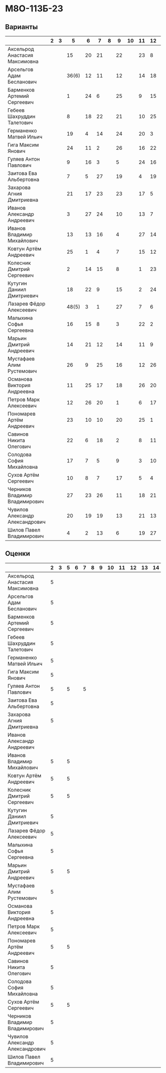 # М8О-113Б-23

## Варианты

|                                 | 2 | 3  | 5  | 6  | 7  | 8  | 9  | 10 | 11 | 12 | 13 | 14 | 15 | КП1 | КП2 | КП3 | КП4 |
|---------------------------------|-----|----|----|----|----|----|----|----|----|----|----|----|----|-----|-----|-----|-----|
|  Аксельрод Анастасия Максимовна |     |    | 15 | 20 | 21 |    | 22 |    | 23 | 8  | 6  | 18 | 6  |     |     |  11 |  24 |
|    Арсельгов Адам Бесланович    |     |    | 36(6)| 12 | 11 |    | 12 |    | 14 | 18 | 9  | 16 | 3  |     |     |  27 |  27 |
|   Барменков Артемий Сергеевич   |     |    | 1  | 24 | 6  |    | 25 |    | 9  | 15 | 18 | 7  | 16 |     |     |  2  |  9  |
|    Гебеев Шахруддин Талетович   |     |    | 8  | 18 | 22 |    | 21 |    | 10 | 25 | 22 | 26 | 7  |     |     |  3  |  13 |
|     Германенко Матвей Ильич     |     |    | 19 | 4  | 14 |    | 24 |    | 20 | 3  | 5  | 11 | 5  |     |     |  6  |  12 |
|        Гига Максим Янович       |     |    | 24 | 11 | 2  |    | 26 |    | 16 | 22 | 11 | 8  | 1  |     |     |  19 |  5  |
|      Гуляев Антон Павлович      |     |    | 9  | 16 | 3  |    | 5  |    | 24 | 16 | 20 | 25 | 20 |     |     |  5  |  20 |
|     Заитова Ева Альбертовна     |     |    | 7  | 5  | 27 |    | 19 |    | 4  | 19 | 12 | 23 | 25 |     |     |  9  |  22 |
|    Захарова Агния Дмитриевна    |     |    | 21 | 17 | 23 |    | 23 |    | 17 | 5  | 15 | 17 | 14 |     |     |  14 |  16 |
|    Иванов Александр Андреевич   |     |    | 3  | 27 | 24 |    | 10 |    | 13 | 7  | 10 | 10 | 22 |     |     |  22 |  2  |
|    Иванов Владимир Михайлович   |     |    | 13 | 13 | 16 |    | 4  |    | 27 | 14 | 25 | 14 | 2  |     |     |  1  |  7  |
|      Ковтун Артём Андреевич     |     |    | 25 | 1  | 4  |    | 7  |    | 15 | 12 | 21 | 5  | 24 |     |     |  21 |  1  |
|    Колесник Дмитрий Сергеевич   |     |    | 2  | 14 | 15 |    | 8  |    | 1  | 23 | 1  | 24 | 21 |     |     |  12 |  19 |
|    Кутугин Даниил Дмитриевич    |     |    | 18 | 22 | 9  |    | 15 |    | 2  | 24 | 26 | 2  | 27 |     |     |  24 |  3  |
|     Лазарев Фёдор Алексеевич    |     |    | 48(5) | 3  | 1  |    | 27 |    | 7  | 6  | 4  | 22 | 19 |     |     |  16 |  6  |
|     Малыхина Софья Сергеевна    |     |    | 16 | 15 | 8  |    | 3  |    | 22 | 2  | 17 | 9  | 18 |     |     |  4  |  17 |
|     Марьин Дмитрий Андреевич    |     |    | 14 | 21 | 12 |    | 14 |    | 11 | 9  | 16 | 19 | 10 |     |     |  17 |  8  |
|    Мустафаев Алим Рустемович    |     |    | 26 | 9  | 25 |    | 16 |    | 12 | 26 | 27 | 4  | 23 |     |     |  15 |  10 |
|   Османова Виктория Андреевна   |     |    | 11 | 25 | 17 |    | 18 |    | 26 | 20 | 23 | 6  | 9  |     |     |  8  |  15 |
|      Петров Марк Алексеевич     |     |    | 12 | 26 | 20 |    | 1  |    | 6  | 17 | 13 | 20 | 13 |     |     |  10 |  11 |
|    Пономарев Артём Андреевич    |     |    | 23 | 10 | 10 |    | 20 |    | 25 | 1  | 8  | 21 | 15 |     |     |  20 |  4  |
|     Савинов Никита Олегович     |     |    | 22 | 6  | 18 |    | 2  |    | 8  | 11 | 24 | 27 | 17 |     |     |  23 |  23 |
|    Солодова София Михайловна    |     |    | 17 | 7  | 5  |    | 9  |    | 3  | 10 | 19 | 12 | 12 |     |     |  13 |  26 |
|      Сухов Артём Сергеевич      |     |    | 10 | 8  | 7  |    | 17 |    | 5  | 4  | 14 | 13 | 26 |     |     |  26 |  18 |
|  Черников Владимир Владимирович |     |    | 27 | 23 | 26 |    | 11 |    | 18 | 21 | 3  | 15 | 11 |     |     |  7  |  14 |
| Чувилов Александр Александрович |     |    | 20 | 19 | 19 |    | 13 |    | 21 | 13 | 7  | 3  | 4  |     |     |  25 |  21 |
|     Шилов Павел Владимирович    |     |    | 4  | 2  | 13 |    | 6  |    | 19 | 27 | 2  | 1  | 8  |     |     |  18 |  25 |

## Оценки

|                                 | 2 | 3 | 5 | 6 | 7 | 8 | 9 | 10 | 11 | 12 | 13 | 14 | 15 | КП1 | КП2 | КП3 | КП4 |
|---------------------------------|-----|---|---|---|---|---|---|----|----|----|----|----|----|-----|-----|-----|-----|
|  Аксельрод Анастасия Максимовна |  5  |   |   |   |   |   |   |    |    |    |    |    |    |     |     |     |     |
|    Арсельгов Адам Бесланович    |  5  |   |   |   |   |   |   |    |    |    |    |    |    |     |     |     |     |
|   Барменков Артемий Сергеевич   |  5  |   |   |   |   |   |   |    |    |    |    |    |    |     |     |     |     |
|    Гебеев Шахруддин Талетович   |  5  |   |   |   |   |   |   |    |    |    |    |    |    |     |     |     |     |
|     Германенко Матвей Ильич     |  5  |   |   |   |   |   |   |    |    |    |    |    |    |     |     |     |     |
|        Гига Максим Янович       |  5  |   |   |   |   |   |   |    |    |    |    |    |    |     |     |     |     |
|      Гуляев Антон Павлович      |  5  |   | 5 |   | 5 |   |   |    |    |    |    |    |    |     |     |     |     |
|     Заитова Ева Альбертовна     |  5  |   |   |   |   |   |   |    |    |    |    |    |    |     |     |     |     |
|    Захарова Агния Дмитриевна    |  5  |   |   |   |   |   |   |    |    |    |    |    |    |     |     |     |     |
|    Иванов Александр Андреевич   |     |   |   |   |   |   |   |    |    |    |    |    |    |     |     |     |     |
|    Иванов Владимир Михайлович   |  5  |   | 5 |   |   |   |   |    |    |    |    |    |    |     |     |     |     |
|      Ковтун Артём Андреевич     |  5  |   | 5 |   |   |   |   |    |    |    |    |    |    |     |     |     |     |
|    Колесник Дмитрий Сергеевич   |  5  |   | 5 |   |   |   |   |    |    |    |    |    |    |     |     |     |     |
|    Кутугин Даниил Дмитриевич    |  5  |   |   |   |   |   |   |    |    |    |    |    |    |     |     |     |     |
|     Лазарев Фёдор Алексеевич    |  5  |   |   |   |   |   |   |    |    |    |    |    |    |     |     |     |     |
|     Малыхина Софья Сергеевна    |  5  |   |   |   |   |   |   |    |    |    |    |    |    |     |     |     |     |
|     Марьин Дмитрий Андреевич    |  5  |   | 5 |   |   |   |   |    |    |    |    |    |    |     |     |     |     |
|    Мустафаев Алим Рустемович    |  5  |   |   |   |   |   |   |    |    |    |    |    |    |     |     |     |     |
|   Османова Виктория Андреевна   |  5  |   |   |   |   |   |   |    |    |    |    |    |    |     |     |     |     |
|      Петров Марк Алексеевич     |  5  |   |   |   |   |   |   |    |    |    |    |    |    |     |     |     |     |
|    Пономарев Артём Андреевич    |  5  |   | 5 |   |   |   |   |    |    |    |    |    |    |     |     |     |     |
|     Савинов Никита Олегович     |  5  |   |   |   |   |   |   |    |    |    |    |    |    |     |     |     |     |
|    Солодова София Михайловна    |  5  |   |   |   |   |   |   |    |    |    |    |    |    |     |     |     |     |
|      Сухов Артём Сергеевич      |  5  |   | 5 |   |   |   |   |    |    |    |    |    |    |     |     |     |     |
|  Черников Владимир Владимирович |  5  |   |   |   |   |   |   |    |    |    |    |    |    |     |     |     |     |
| Чувилов Александр Александрович |  5  |   |   |   |   |   |   |    |    |    |    |    |    |     |     |     |     |
|     Шилов Павел Владимирович    |  5  |   |   |   |   |   |   |    |    |    |    |    |    |     |     |     |     |
